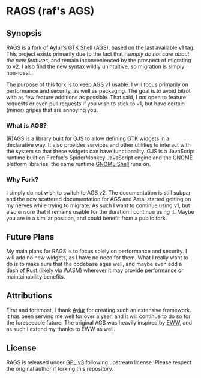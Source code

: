 # RAGS (raf's AGS)

## Synopsis

[Aylur's GTK Shell]: https://github.com/aylur/ags

RAGS is a fork of [Aylur's GTK Shell] (AGS), based on the last available v1 tag.
This project exists primarily due to the fact that I _simply do not care about
the new features_, and remain inconvenienced by the prospect of migrating to v2.
I also find the new syntax wildly unintuitive, so migration is simply non-ideal.

The purpose of this fork is to keep AGS v1 usable. I will focus primarily on
performance and security, as well as packaging. The goal is to avoid bitrot with
as few feature additions as possible. That said, I _am_ open to feature requests
or even pull requests if you wish to stick to v1, but have certain (minor)
gripes that are annoying you.

### What is AGS?

[GJS]: https://gitlab.gnome.org/GNOME/gjs
[GNOME Shell]: https://gitlab.gnome.org/GNOME/gnome-shell

(R)AGS is a library built for [GJS] to allow defining GTK widgets in a
declarative way. It also provides services and other utilities to interact with
the system so that these widgets can have functionality. GJS is a JavaScript
runtime built on Firefox's SpiderMonkey JavaScript engine and the GNOME platform
libraries, the same runtime [GNOME Shell] runs on.

### Why Fork?

I simply do not wish to switch to AGS v2. The documentation is still subpar, and
the now scattered documentation for AGS and Astal started getting on my nerves
while trying to migrate. As such I want to continue using v1, but also ensure
that it remains usable for the duration I continue using it. Maybe you are in a
similar position, and could benefit from a public fork.

## Future Plans

My main plans for RAGS is to focus solely on performance and security. I will
add no new widgets, as I have no need for them. What I really want to do is to
make sure that the codebase ages well, and maybe even add a dash of Rust (likely
via WASM) wherever it may provide performance or maintainability benefits.

## Attributions

[Aylur]: https://github.com/aylur
[EWW]: https://github.com/elkowar/eww

First and foremost, I thank [Aylur] for creating such an extensive framework. It
has been serving me well for over a year, and it will continue to do so for the
foreseeable future. The original AGS was heavily inspired by [EWW], and as such
I extend my thanks to EWW as well.

## License

RAGS is released under [GPL v3](./LICENSE) following upstream license. Please
respect the original author if forking this repository.
